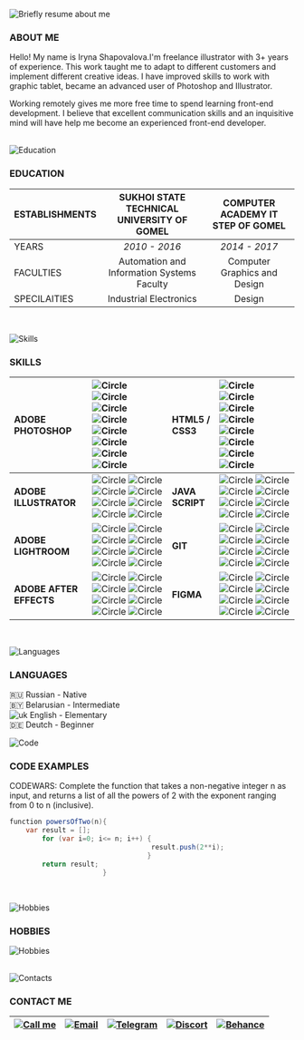 ![Briefly resume about me](https://github.com/IrLiss/rsschool-cv/blob/gh-pages/img/resume-about.png)

### ABOUT ME

Hello! My name is Iryna Shapovalova.I'm freelance illustrator with 3+ years of experience. This work taught me to adapt to different customers and implement different creative ideas. I have improved skills to work with graphic tablet, became an advanced user of Photoshop and Illustrator.

Working remotely gives me more free time to spend learning front-end development. I believe that excellent communication skills and an inquisitive mind will have help me become an experienced front-end developer.
</br>
</br>

![Education](https://github.com/IrLiss/rsschool-cv/blob/gh-pages/img/line-education.png)

### EDUCATION
ESTABLISHMENTS| **SUKHOI STATE TECHNICAL UNIVERSITY OF GOMEL**| **COMPUTER ACADEMY IT STEP OF GOMEL**
:---|:---:|:---:
YEARS|*2010 - 2016*| *2014 - 2017*
FACULTIES| Automation and Information Systems Faculty|Computer Graphics and Design
SPECILAITIES| Industrial Electronics|Design
</br>

![Skills](https://github.com/IrLiss/rsschool-cv/blob/gh-pages/img/line-skills.png)

### SKILLS
  
ADOBE PHOTOSHOP|![Circle](https://github.com/IrLiss/rsschool-cv/blob/gh-pages/img/cicle-orange.png) ![Circle](https://github.com/IrLiss/rsschool-cv/blob/gh-pages/img/cicle-orange.png) ![Circle](https://github.com/IrLiss/rsschool-cv/blob/gh-pages/img/cicle-orange.png) ![Circle](https://github.com/IrLiss/rsschool-cv/blob/gh-pages/img/cicle-orange.png) ![Circle](https://github.com/IrLiss/rsschool-cv/blob/gh-pages/img/cicle-orange.png) ![Circle](https://github.com/IrLiss/rsschool-cv/blob/gh-pages/img/cicle-grey.png) ![Circle](https://github.com/IrLiss/rsschool-cv/blob/gh-pages/img/cicle-grey.png) ![Circle](https://github.com/IrLiss/rsschool-cv/blob/gh-pages/img/cicle-grey.png)|HTML5 / CSS3|![Circle](https://github.com/IrLiss/rsschool-cv/blob/gh-pages/img/cicle-orange.png) ![Circle](https://github.com/IrLiss/rsschool-cv/blob/gh-pages/img/cicle-orange.png) ![Circle](https://github.com/IrLiss/rsschool-cv/blob/gh-pages/img/cicle-orange.png) ![Circle](https://github.com/IrLiss/rsschool-cv/blob/gh-pages/img/cicle-orange.png) ![Circle](https://github.com/IrLiss/rsschool-cv/blob/gh-pages/img/cicle-orange.png) ![Circle](https://github.com/IrLiss/rsschool-cv/blob/gh-pages/img/cicle-grey.png) ![Circle](https://github.com/IrLiss/rsschool-cv/blob/gh-pages/img/cicle-grey.png) ![Circle](https://github.com/IrLiss/rsschool-cv/blob/gh-pages/img/cicle-grey.png)
:---|:---|:---|:---
**ADOBE ILLUSTRATOR**|![Circle](https://github.com/IrLiss/rsschool-cv/blob/gh-pages/img/cicle-orange.png) ![Circle](https://github.com/IrLiss/rsschool-cv/blob/gh-pages/img/cicle-orange.png) ![Circle](https://github.com/IrLiss/rsschool-cv/blob/gh-pages/img/cicle-orange.png) ![Circle](https://github.com/IrLiss/rsschool-cv/blob/gh-pages/img/cicle-orange.png) ![Circle](https://github.com/IrLiss/rsschool-cv/blob/gh-pages/img/cicle-orange.png) ![Circle](https://github.com/IrLiss/rsschool-cv/blob/gh-pages/img/cicle-orange.png) ![Circle](https://github.com/IrLiss/rsschool-cv/blob/gh-pages/img/cicle-orange.png) ![Circle](https://github.com/IrLiss/rsschool-cv/blob/gh-pages/img/cicle-grey.png)|**JAVA SCRIPT**|![Circle](https://github.com/IrLiss/rsschool-cv/blob/gh-pages/img/cicle-orange.png) ![Circle](https://github.com/IrLiss/rsschool-cv/blob/gh-pages/img/cicle-orange.png) ![Circle](https://github.com/IrLiss/rsschool-cv/blob/gh-pages/img/cicle-grey.png) ![Circle](https://github.com/IrLiss/rsschool-cv/blob/gh-pages/img/cicle-grey.png) ![Circle](https://github.com/IrLiss/rsschool-cv/blob/gh-pages/img/cicle-grey.png) ![Circle](https://github.com/IrLiss/rsschool-cv/blob/gh-pages/img/cicle-grey.png) ![Circle](https://github.com/IrLiss/rsschool-cv/blob/gh-pages/img/cicle-grey.png) ![Circle](https://github.com/IrLiss/rsschool-cv/blob/gh-pages/img/cicle-grey.png)
**ADOBE LIGHTROOM**|![Circle](https://github.com/IrLiss/rsschool-cv/blob/gh-pages/img/cicle-orange.png) ![Circle](https://github.com/IrLiss/rsschool-cv/blob/gh-pages/img/cicle-orange.png) ![Circle](https://github.com/IrLiss/rsschool-cv/blob/gh-pages/img/cicle-orange.png) ![Circle](https://github.com/IrLiss/rsschool-cv/blob/gh-pages/img/cicle-orange.png) ![Circle](https://github.com/IrLiss/rsschool-cv/blob/gh-pages/img/cicle-orange.png) ![Circle](https://github.com/IrLiss/rsschool-cv/blob/gh-pages/img/cicle-orange.png) ![Circle](https://github.com/IrLiss/rsschool-cv/blob/gh-pages/img/cicle-orange.png) ![Circle](https://github.com/IrLiss/rsschool-cv/blob/gh-pages/img/cicle-grey.png)|**GIT**|![Circle](https://github.com/IrLiss/rsschool-cv/blob/gh-pages/img/cicle-orange.png) ![Circle](https://github.com/IrLiss/rsschool-cv/blob/gh-pages/img/cicle-orange.png) ![Circle](https://github.com/IrLiss/rsschool-cv/blob/gh-pages/img/cicle-orange.png) ![Circle](https://github.com/IrLiss/rsschool-cv/blob/gh-pages/img/cicle-grey.png) ![Circle](https://github.com/IrLiss/rsschool-cv/blob/gh-pages/img/cicle-grey.png) ![Circle](https://github.com/IrLiss/rsschool-cv/blob/gh-pages/img/cicle-grey.png) ![Circle](https://github.com/IrLiss/rsschool-cv/blob/gh-pages/img/cicle-grey.png) ![Circle](https://github.com/IrLiss/rsschool-cv/blob/gh-pages/img/cicle-grey.png)
**ADOBE AFTER EFFECTS**|![Circle](https://github.com/IrLiss/rsschool-cv/blob/gh-pages/img/cicle-orange.png) ![Circle](https://github.com/IrLiss/rsschool-cv/blob/gh-pages/img/cicle-orange.png) ![Circle](https://github.com/IrLiss/rsschool-cv/blob/gh-pages/img/cicle-orange.png) ![Circle](https://github.com/IrLiss/rsschool-cv/blob/gh-pages/img/cicle-grey.png) ![Circle](https://github.com/IrLiss/rsschool-cv/blob/gh-pages/img/cicle-grey.png) ![Circle](https://github.com/IrLiss/rsschool-cv/blob/gh-pages/img/cicle-grey.png) ![Circle](https://github.com/IrLiss/rsschool-cv/blob/gh-pages/img/cicle-grey.png) ![Circle](https://github.com/IrLiss/rsschool-cv/blob/gh-pages/img/cicle-grey.png)|**FIGMA**|![Circle](https://github.com/IrLiss/rsschool-cv/blob/gh-pages/img/cicle-orange.png) ![Circle](https://github.com/IrLiss/rsschool-cv/blob/gh-pages/img/cicle-orange.png) ![Circle](https://github.com/IrLiss/rsschool-cv/blob/gh-pages/img/cicle-orange.png) ![Circle](https://github.com/IrLiss/rsschool-cv/blob/gh-pages/img/cicle-orange.png) ![Circle](https://github.com/IrLiss/rsschool-cv/blob/gh-pages/img/cicle-grey.png) ![Circle](https://github.com/IrLiss/rsschool-cv/blob/gh-pages/img/cicle-grey.png) ![Circle](https://github.com/IrLiss/rsschool-cv/blob/gh-pages/img/cicle-grey.png) ![Circle](https://github.com/IrLiss/rsschool-cv/blob/gh-pages/img/cicle-grey.png)

<!--![Skills](https://github.com/IrLiss/rsschool-cv/blob/gh-pages/img/skills.png)-->
</br>

![Languages](https://github.com/IrLiss/rsschool-cv/blob/gh-pages/img/line-languages.png)

### LANGUAGES

:ru: Russian - Native</br>
🇧🇾 Belarusian - Intermediate</br>
![uk](https://upload.wikimedia.org/wikipedia/commons/thumb/4/42/Flag_of_the_United_Kingdom.png/1200px-Flag_of_the_United_Kingdom.png) English - Elementary</br>
:de: Deutch - Beginner</br>

![Code](https://github.com/IrLiss/rsschool-cv/blob/gh-pages/img/line-code.png)

### CODE EXAMPLES

CODEWARS: Complete the function that takes a non-negative integer n as input, and returns a list of all the powers of 2 with the exponent ranging from 0 to n (inclusive).

```java scripts
function powersOfTwo(n){
    var result = []; 
        for (var i=0; i<= n; i++) {
                                   result.push(2**i);
                                  }
        return result;
                       }
```
</br>

![Hobbies](https://github.com/IrLiss/rsschool-cv/blob/gh-pages/img/line-intrerest.png)

### HOBBIES

<!--![Travelling](https://github.com/IrLiss/rsschool-cv/blob/gh-pages/img/travelling.png)|![Sports](https://github.com/IrLiss/rsschool-cv/blob/gh-pages/img/sports.png)|![Photography](https://github.com/IrLiss/rsschool-cv/blob/gh-pages/img/photography.png)|![Reading](https://github.com/IrLiss/rsschool-cv/blob/gh-pages/img/reading.png)
:---:|:---:|:---:|:---:
**TRAVELLING**|**SPORTS**|**PHOTOGRAPHY**|**READING**-->

![Hobbies](https://github.com/IrLiss/rsschool-cv/blob/gh-pages/img/interest.png)
</br>
</br>

![Contacts](https://github.com/IrLiss/rsschool-cv/blob/gh-pages/img/line-contact.png)

### CONTACT ME

[![Call me](https://github.com/IrLiss/rsschool-cv/blob/gh-pages/img/phone.png "Call me: +375296553810")](tel:+375296553810)|[![Email](https://github.com/IrLiss/rsschool-cv/blob/gh-pages/img/email.png "Email")](mailto:irpulka@gmail.com)|[![Telegram](https://github.com/IrLiss/rsschool-cv/blob/gh-pages/img/telegramm.png "Telegram")](https://t.me/IrLiss)|[![Discort](https://github.com/IrLiss/rsschool-cv/blob/gh-pages/img/discort.png "Discort: IriSha#7894")](https://discord.gg/uvPDKUSkxJ)|[![Behance](https://github.com/IrLiss/rsschool-cv/blob/gh-pages/img/behance.png "Behance")](https://www.behance.net/irlis)
:---:|:---:|:---:|:---:|:---:
</br>
